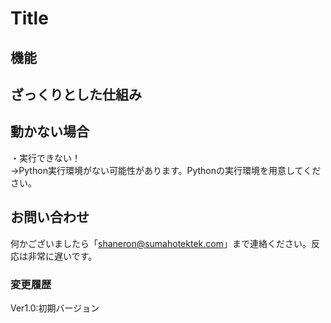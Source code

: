 # Title<br>

## 機能<br>

## ざっくりとした仕組み<br>

## 動かない場合<br>
・実行できない！<br>
→Python実行環境がない可能性があります。Pythonの実行環境を用意してください。<br>

## お問い合わせ<br>
何かございましたら「shaneron@sumahotektek.com」まで連絡ください。反応は非常に遅いです。<br>

### 変更履歴<br>
Ver1.0:初期バージョン
